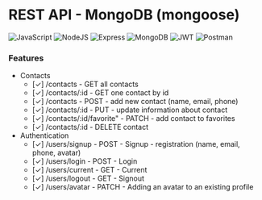 # REST API - MongoDB (mongoose)

![JavaScript](https://img.shields.io/badge/JavaScript-F7DF1E?style=for-the-badge&logo=javascript&logoColor=black) ![NodeJS](https://img.shields.io/badge/Node.js-43853D?style=for-the-badge&logo=node.js&logoColor=white) ![Express](https://img.shields.io/badge/Express.js-404D59?style=for-the-badge) ![MongoDB](https://img.shields.io/badge/MongoDB-4EA94B?style=for-the-badge&logo=mongodb&logoColor=white) ![JWT](https://img.shields.io/badge/JWT-000000?style=for-the-badge&logo=JSON%20web%20tokens&logoColor=white) ![Postman](https://img.shields.io/badge/Postman-FF6C37?style=for-the-badge&logo=Postman&logoColor=white)

### Features
- Contacts
    - [✓] /contacts - GET all contacts
    - [✓] /contacts/:id - GET one contact by id
    - [✓] /contacts - POST - add new contact (name, email, phone)
    - [✓] /contacts/:id - PUT - update information about contact
    - [✓] /contacts/:id/favorite" - PATCH - add contact to favorites
    - [✓] /contacts/:id - DELETE contact
- Authentication
    - [✓] /users/signup - POST - Signup - registration (name, email, phone, avatar)
    - [✓] /users/login - POST - Login 
    - [✓] /users/current - GET - Current
    - [✓] /users/logout - GET - Signout
    - [✓] /users/avatar - PATCH - Adding an avatar to an existing profile

